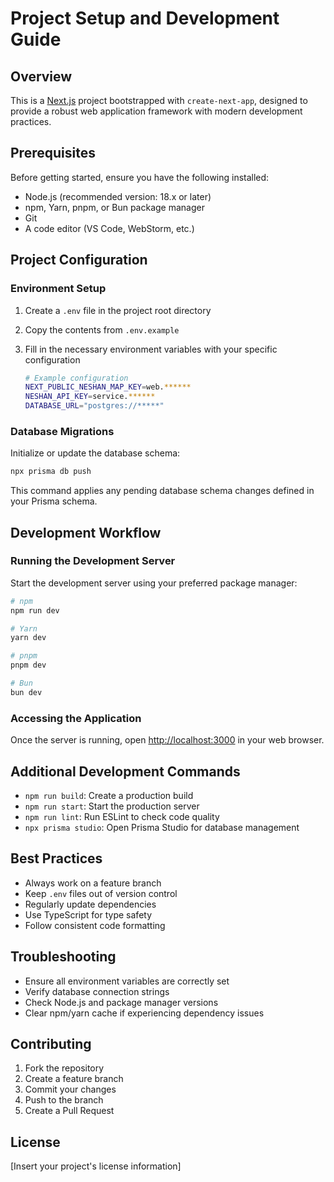 # Project Setup and Development Guide

## Overview

This is a [Next.js](https://nextjs.org/) project bootstrapped with `create-next-app`, designed to provide a robust web application framework with modern development practices.

## Prerequisites

Before getting started, ensure you have the following installed:

- Node.js (recommended version: 18.x or later)
- npm, Yarn, pnpm, or Bun package manager
- Git
- A code editor (VS Code, WebStorm, etc.)

## Project Configuration

### Environment Setup

1. Create a `.env` file in the project root directory
2. Copy the contents from `.env.example`
3. Fill in the necessary environment variables with your specific configuration

   ```bash
   # Example configuration
   NEXT_PUBLIC_NESHAN_MAP_KEY=web.******
   NESHAN_API_KEY=service.******
   DATABASE_URL="postgres://*****"
   ```

### Database Migrations

Initialize or update the database schema:

```bash
npx prisma db push
```

This command applies any pending database schema changes defined in your Prisma schema.

## Development Workflow

### Running the Development Server

Start the development server using your preferred package manager:

```bash
# npm
npm run dev

# Yarn
yarn dev

# pnpm
pnpm dev

# Bun
bun dev
```

### Accessing the Application

Once the server is running, open [http://localhost:3000](http://localhost:3000) in your web browser.

## Additional Development Commands

- `npm run build`: Create a production build
- `npm run start`: Start the production server
- `npm run lint`: Run ESLint to check code quality
- `npx prisma studio`: Open Prisma Studio for database management

## Best Practices

- Always work on a feature branch
- Keep `.env` files out of version control
- Regularly update dependencies
- Use TypeScript for type safety
- Follow consistent code formatting

## Troubleshooting

- Ensure all environment variables are correctly set
- Verify database connection strings
- Check Node.js and package manager versions
- Clear npm/yarn cache if experiencing dependency issues

## Contributing

1. Fork the repository
2. Create a feature branch
3. Commit your changes
4. Push to the branch
5. Create a Pull Request

## License

[Insert your project's license information]

